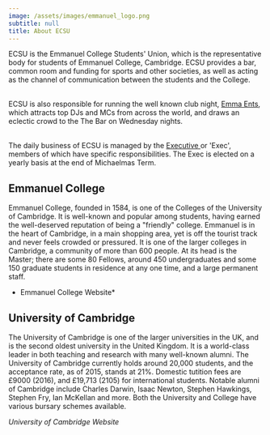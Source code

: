 ```yaml
---
image: /assets/images/emmanuel_logo.png
subtitle: null
title: About ECSU
---
```


ECSU is the Emmanuel College Students' Union, which is the representative body for students of Emmanuel College, Cambridge. ECSU provides a bar, common room and funding for sports and other societies, as well as acting as the channel of communication between the students and the College. <br/><br/>

ECSU is also responsible for running the well known club night, [Emma Ents](/info/ents), which attracts top DJs and MCs from across the world, and draws an eclectic crowd to the The Bar on Wednesday nights.<br/><br/>

The daily business of ECSU is managed by the [ Executive ](/exec) or 'Exec', members of which have specific responsibilities. The Exec is elected on a yearly basis at the end of Michaelmas Term.

## Emmanuel College

Emmanuel College, founded in 1584, is one of the Colleges of the University of Cambridge. It is well-known and popular among students, having earned the well-deserved reputation of being a "friendly" college. Emmanuel is in the heart of Cambridge, in a main shopping area, yet is off the tourist track and never feels crowded or pressured. It is one of the larger colleges in Cambridge, a community of more than 600 people. At its head is the Master; there are some 80 Fellows, around 450 undergraduates and some 150 graduate students in residence at any one time, and a large permanent staff.

* Emmanuel College  Website*

## University of Cambridge

The University of Cambridge is one of the larger universities in the UK, and is the second oldest university in the United Kingdom. It is a world-class leader in both teaching and research with many well-known alumni. The University of Cambridge currently holds around 20,000 students, and the acceptance rate, as of 2015, stands at 21%. Domestic tutition fees are £9000 (2016), and £19,713 (2105) for international students. Notable alumni of Cambridge include Charles Darwin, Isaac Newton, Stephen Hawkings, Stephen Fry, Ian McKellan  and more.
Both the University and College have various bursary schemes available.

*University of Cambridge Website*